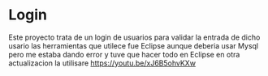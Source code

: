 # Login
Este proyecto trata de un login de usuarios para validar la entrada de dicho usario
las herramientas que utilece fue Eclipse aunque deberia usar Mysql pero me estaba dando error y tuve que hacer todo en Eclipse en otra actualizacion la utilisare
https://youtu.be/xJ6B5ohvKXw
